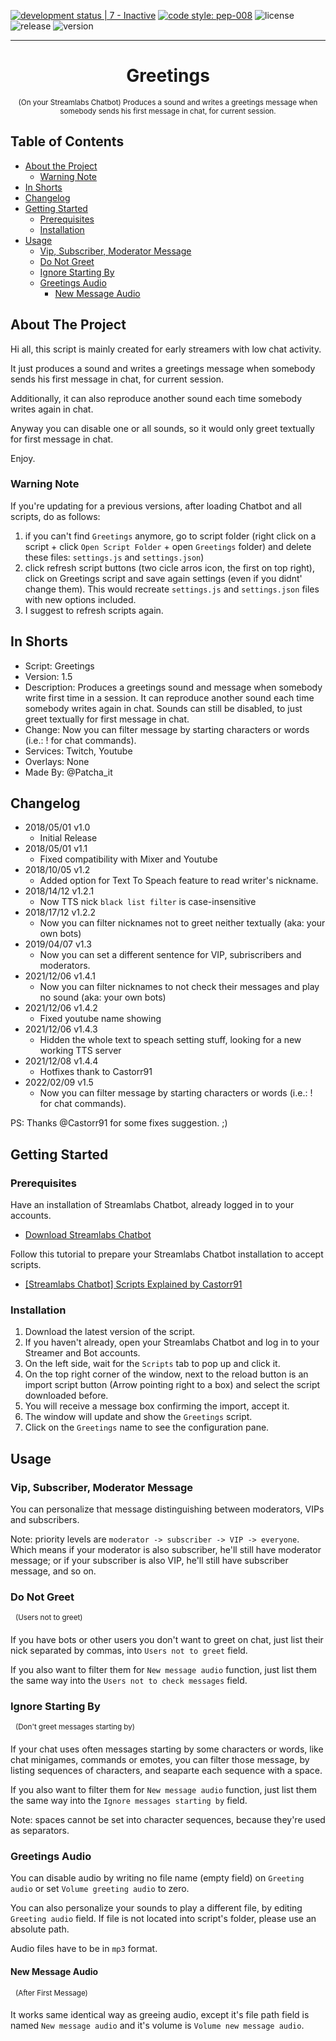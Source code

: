 [![development status | 7 - Inactive](https://img.shields.io/badge/Development_Status-7_--_Inactive-orange)](https://pypi.org/classifiers/)
[![code style: pep-008](https://img.shields.io/badge/code_style-pep--0008-FFF8FF)](https://peps.python.org/pep-0008/)
![license](https://img.shields.io/badge/license-MIT-green)
![release](https://img.shields.io/github/v/release/PatchaIT/greetings)
![version](https://img.shields.io/github/v/tag/PatchaIT/greetings)
___
<h1 align="center">
Greetings
</h1>
<p align="center">
<sup>
(On your Streamlabs Chatbot) Produces a sound and writes a greetings message when somebody sends his first message in chat, for current session.
</sup>
</p>

## Table of Contents

* [About the Project](#about-the-project)
  * [Warning Note](#warning-note)
* [In Shorts](#in-shorts)
* [Changelog](#changelog)
* [Getting Started](#getting-started)
  * [Prerequisites](#prerequisites)
  * [Installation](#installation)
* [Usage](#usage)
  * [Vip, Subscriber, Moderator Message](#vip-subscriber-moderator-message)
  * [Do Not Greet](#do-not-greet)
  * [Ignore Starting By](#ignore-starting-by)
  * [Greetings Audio](#greetings-audio)
    * [New Message Audio](#new-message-audio)

## About The Project

Hi all,
 this script is mainly created for early streamers with low chat activity.

It just produces a sound and writes a greetings message when somebody sends his
 first message in chat, for current session.

Additionally, it can also reproduce another sound each time somebody writes
 again in chat.

Anyway you can disable one or all sounds, so it would only greet textually
 for first message in chat.

Enjoy.

### Warning Note

If you're updating for a previous versions, after loading Chatbot and
 all scripts, do as follows:
1. if you can't find `Greetings` anymore, go to script folder (right click
 on a script + click `Open Script Folder` + open `Greetings` folder) and
 delete these files: `settings.js` and `settings.json`)
2. click refresh script buttons (two cicle arros icon, the first on top
 right), click on Greetings script and save again settings (even if you
 didnt' change them). This would recreate `settings.js` and `settings.json`
 files with new options included.
3. I suggest to refresh scripts again.

## In Shorts

- Script: Greetings
- Version: 1.5
- Description: Produces a greetings sound and message when somebody write first
 time in a session. It can reproduce another sound each time somebody writes
 again in chat. Sounds can still be disabled, to just greet textually for first
 message in chat.
- Change: Now you can filter message by starting characters or words
 (i.e.: ! for chat commands).
- Services: Twitch, Youtube
- Overlays: None
- Made By: @Patcha_it

## Changelog

- 2018/05/01 v1.0
  - Initial Release
- 2018/05/01 v1.1
  - Fixed compatibility with Mixer and Youtube
- 2018/10/05 v1.2
  - Added option for Text To Speach feature to read writer's nickname.
- 2018/14/12 v1.2.1
  - Now TTS nick `black list filter` is case-insensitive
- 2018/17/12 v1.2.2
  - Now you can filter nicknames not to greet neither textually
    (aka: your own bots)
- 2019/04/07 v1.3
  - Now you can set a different sentence for VIP, subriscribers and moderators.
- 2021/12/06 v1.4.1
  - Now you can filter nicknames to not check their messages and play no sound
    (aka: your own bots)
- 2021/12/06 v1.4.2
  - Fixed youtube name showing
- 2021/12/06 v1.4.3
  - Hidden the whole text to speach setting stuff, looking for a new working TTS server
- 2021/12/08 v1.4.4
  - Hotfixes thank to Castorr91
- 2022/02/09 v1.5
  - Now you can filter message by starting characters or words
    (i.e.: ! for chat commands).

PS:
Thanks @Castorr91 for some fixes suggestion. ;)

## Getting Started

### Prerequisites

Have an installation of Streamlabs Chatbot, already logged in to your accounts.
* [Download Streamlabs Chatbot](https://streamlabs.com/desktop-chatbot)

Follow this tutorial to prepare your Streamlabs Chatbot installation to accept scripts.
* [[Streamlabs Chatbot] Scripts Explained by Castorr91](https://www.youtube.com/watch?v=l3FBpY-0880)

### Installation

1. Download the latest version of the script.
2. If you haven't already, open your Streamlabs Chatbot and log in to your Streamer and Bot accounts.
3. On the left side, wait for the `Scripts` tab to pop up and click it.
4. On the top right corner of the window, next to the reload button is an import script button (Arrow pointing right to a box) and select the script downloaded before.
5. You will receive a message box confirming the import, accept it.
6. The window will update and show the `Greetings` script.
7. Click on the `Greetings` name to see the configuration pane.

## Usage

### Vip, Subscriber, Moderator Message

You can personalize that message distinguishing between moderators, VIPs
 and subscribers.

Note: priority levels are `moderator -> subscriber -> VIP -> everyone`.  
 Which means if your moderator is also subscriber, he'll still have moderator
 message; or if your subscriber is also VIP, he'll still have subscriber
 message, and so on.

### Do Not Greet
  <sup>(Users not to greet)</sup>

If you have bots or other users you don't want to greet on chat, just list
 their nick separated by commas, into `Users not to greet` field.

If you also want to filter them for `New message audio` function, just list
 them the same way into the `Users not to check messages` field.

### Ignore Starting By
  <sup>(Don't greet messages starting by)</sup>

If your chat uses often messages starting by some characters or words,
 like chat minigames, commands or emotes, you can filter those message,
 by listing sequences of characters, and seaparte each sequence with a space.

If you also want to filter them for `New message audio` function, just list
 them the same way into the `Ignore messages starting by` field.

Note: spaces cannot be set into character sequences, because they're used
 as separators.

### Greetings Audio

You can disable audio by writing no file name (empty field) on `Greeting audio`
 or set `Volume greeting audio` to zero.

You can also personalize your sounds to play a different file, by editing
 `Greeting audio` field. If file is not located into script's folder,
 please use an absolute path.

Audio files have to be in `mp3` format.

#### New Message Audio
  <sup>(After First Message)</sup>

It works same identical way as greeing audio, except it's file path field
 is named `New message audio` and it's volume is `Volume new message audio`.
